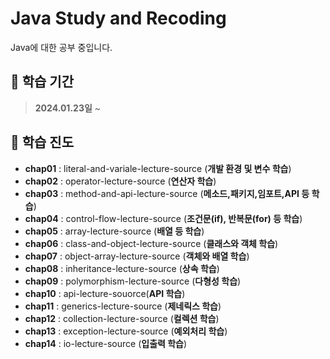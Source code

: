 # Java Study and Recoding
Java에 대한 공부 중입니다.


## 📄 학습 기간
> **2024.01.23일** ~


## 🔖 학습 진도
- **chap01** : literal-and-variale-lecture-source (__개발 환경 및 변수 학습__)
- **chap02** : operator-lecture-source (__연산자 학습__)
- **chap03** : method-and-api-lecture-source (__메소드,패키지,임포트,API 등 학습__)
- **chap04** : control-flow-lecture-source (__조건문(if), 반복문(for) 등 학습__)
- **chap05** : array-lecture-source (__배열 등 학습__)
- **chap06** : class-and-object-lecture-source (__클래스와 객체 학습__)
- **chap07** : object-array-lecture-source (__객체와 배열 학습__)
- **chap08** : inheritance-lecture-source (__상속 학습__)
- **chap09** : polymorphism-lecture-source (__다형성 학습__)
- **chap10** : api-lecture-souorce(__API 학습__)
- **chap11** : generics-lecture-source (__제네릭스 학습__)
- **chap12** : collection-lecture-source (__컬렉션 학습__)
- **chap13** : exception-lecture-source (__예외처리 학습__)
- **chap14** : io-lecture-source (__입출력 학습__)

